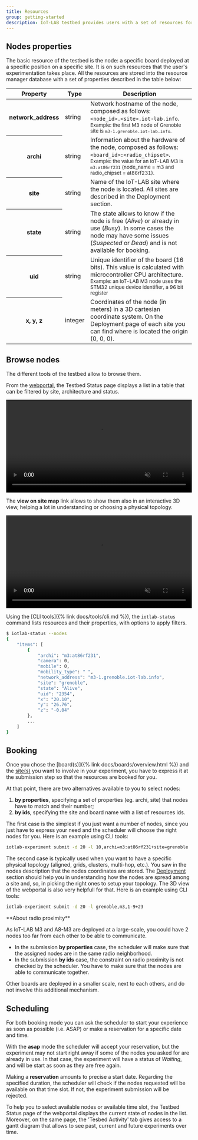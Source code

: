 ```yaml
---
title: Resources
group: getting-started
description: IoT-LAB testbed provides users with a set of resources for experimentation. This page describes these resources and their properties and how to book them to be able to run an experiment according to your needs.
---
```


## Nodes properties

The basic resource of the testbed is the node: a specific board deployed at a specific position on a specific site. It is on such resources that the user's experimentation takes place. All the resources are stored into the resource manager database with a set of properties described in the table below:

<table class="table table-striped">
    <thead>
        <tr>
            <th scope="col">Property</th>
            <th scope="col">Type</th>
            <th scope="col">Description</th>
        </tr>
    </thead>
    <tbody>
        <tr>
            <th>network_address</th>
            <td>string</td>
            <td>
                Network hostname of the node, composed as follows:<br>
                <code>&lt;node_id&gt;.&lt;site&gt;.iot-lab.info</code>.<br>
                <small>Example: the first M3 node of Grenoble site is <code>m3-1.grenoble.iot-lab.info</code>.</small>
            </td>
        </tr>
        <tr>
            <th scope="row">archi</th>
            <td>string</td>
            <td>
                Information about the hardware of the node, composed as follows:<br> <code>&lt;board_id&gt;:&lt;radio_chipset&gt;</code>.<br>
                <small>Example: the value for an IoT-LAB M3 is <code>m3:at86rf231</code> (node_name = m3 and radio_chipset = at86rf231).</small>
            </td>
        </tr>
        <tr>
            <th scope="row">site</th>
            <td>string</td>
            <td>Name of the IoT-LAB site where the node is located. All sites are described in the Deployment section.</td>
        </tr>
        <tr>
            <th scope="row">state</th>
            <td>string</td>
                <td>The state allows to know if the node is free (<i>Alive</i>) or already in use (<i>Busy</i>). In some cases the node may have some issues (<i>Suspected</i> or <i>Dead</i>) and is not available for booking.</td>
        </tr>
        <tr>
            <th scope="row">uid</th>
            <td>string</td>
            <td>Unique identifier of the board (16 bits). This value is calculated with microcontroller CPU architecture.<br> <small>Example: an IoT-LAB M3 node uses the STM32 unique device identifier, a 96 bit register</small></td>
        </tr>
        <tr>
            <th scope="row">x, y, z</th>
            <td>integer</td>
            <td>Coordinates of the node (in meters) in a 3D cartesian coordinate system. <span class="text-warning">On the Deployment page of each site you can find where is located the origin (0, 0, 0).</span></td>
        </tr>
    </tbody>
</table>

## Browse nodes

The different tools of the testbed allow to browse them.

From the [webportal](https://www.iot-lab.info/testbed), the Testbed Status page displays a list in a table that can be filtered by site, architecture and status.

<div class="col col-lg-10 offset-lg-1">
    <video autoplay muted loop class="embed-responsive-item" width="100%">
      <source src="{{ 'assets/images/docs/' | relative_url }}resources-status.mp4" type="video/mp4">
      <img src="{{ 'assets/images/docs/' | relative_url }}resources-status.png" class="img-thumbnail">
    </video>
</div>

The **view on site map** link allows to show them also in an interactive 3D view, helping a lot in understanding or choosing a physical topology.  
<div class="col col-lg-10 offset-lg-1">
    <video autoplay muted loop playsinline class="embed-responsive-item" width="100%">
      <source src="{{ 'assets/images/docs/' | relative_url }}resources-3dmap.mp4" type="video/mp4">
      <img src="{{ 'assets/images/docs/' | relative_url }}resources-3dmap.png" class="img-thumbnail">
    </video>
</div>

Using the [CLI tools]({% link docs/tools/cli.md %}), the `iotlab-status` command lists resources and their properties, with options to apply filters.

```bash
$ iotlab-status --nodes
{
    "items": [
        {
            "archi": "m3:at86rf231",
            "camera": 0,
            "mobile": 0,
            "mobility_type": " ",
            "network_address": "m3-1.grenoble.iot-lab.info",
            "site": "grenoble",
            "state": "Alive",
            "uid": "2354",
            "x": "20.10",
            "y": "26.76",
            "z": "-0.04"
        },
        ...
    ]
}
```

## Booking

Once you chose the [board(s)]({% link docs/boards/overview.html %}) and the [site(s)]() you want to involve in your experiment, you have to express it at the submission step so that the resources are booked for you.

At that point, there are two alternatives available to you to select nodes:

1. **by properties**, specifying a set of properties (eg. archi, site) that nodes have to match and their number;
2. **by ids**, specifying the site and board name with a list of resources ids.

The first case is the simplest if you just want a number of nodes, since you just have to express your need and the scheduler will choose the right nodes for you. Here is an example using CLI tools:
```bash
iotlab-experiment submit -d 20 -l 10,archi=m3:at86rf231+site=grenoble
```

The second case is typically used when you want to have a specific physical topology (aligned, grids, clusters, multi-hop, etc.). You saw in the nodes description that the nodes coordinates are stored. The [Deployment]() section should help you in understanding how the nodes are spread among a site and, so, in picking the right ones to setup your topology. The 3D view of the webportal is also very helpfull for that. Here is an example using CLI tools:
```bash
iotlab-experiment submit -d 20 -l grenoble,m3,1-9+23
```

<div class="alert alert-info" markdown="1">
**About radio proximity**

As IoT-LAB M3 and A8-M3 are deployed at a large-scale, you could have 2 nodes too far from each other to be able to communicate.

- In the submission **by properties** case, the scheduler will make sure that the assigned nodes are in the same radio neighborhood.
- In the submission **by ids** case, the constraint on radio proximity is not checked by the scheduler. You have to make sure that the nodes are able to communicate together.

Other boards are deployed in a smaller scale, next to each others, and do not involve this additional mechanism.
</div>

## Scheduling

For both booking mode you can ask the scheduler to start your experience as soon as possible (i.e. ASAP) or make a reservation for a specific date and time.

With the **asap** mode the scheduler will accept your reservation, but the experiment may not start right away if some of the nodes you asked for are already in use. In that case, the experiment will have a status of _Waiting_, and will be start as soon as they are free again.

Making a **reservation** amounts to precise a start date. Regarding the specified duration, the scheduler will check if the nodes requested will be available on that time slot. If not, the experiment submission will be rejected.

To help you to select available nodes or available time slot, the Testbed Status page of the webportal displays the current state of nodes in the list. Moreover, on the same page, the 'Tesbed Activity' tab gives access to a gantt diagram that allows to see past, current and future experiments over time.
